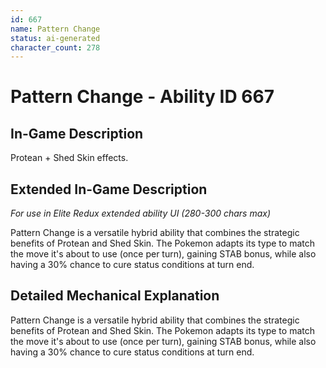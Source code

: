 ```yaml
---
id: 667
name: Pattern Change
status: ai-generated
character_count: 278
---
```


# Pattern Change - Ability ID 667

## In-Game Description
Protean + Shed Skin effects.

## Extended In-Game Description
*For use in Elite Redux extended ability UI (280-300 chars max)*

Pattern Change is a versatile hybrid ability that combines the strategic benefits of Protean and Shed Skin. The Pokemon adapts its type to match the move it's about to use (once per turn), gaining STAB bonus, while also having a 30% chance to cure status conditions at turn end.

## Detailed Mechanical Explanation

Pattern Change is a versatile hybrid ability that combines the strategic benefits of Protean and Shed Skin. The Pokemon adapts its type to match the move it's about to use (once per turn), gaining STAB bonus, while also having a 30% chance to cure status conditions at turn end.